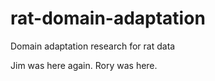 rat-domain-adaptation
=====================

Domain adaptation research for rat data

Jim was here again.  Rory was here.
